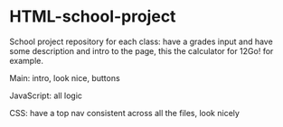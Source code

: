 # HTML-school-project
School project repository
for each class:
have a grades input and have some description and intro to the page, this the calculator for 12Go! for example.

Main: intro, look nice, buttons

JavaScript: all logic

CSS: have a top nav consistent across all the files, look nicely
